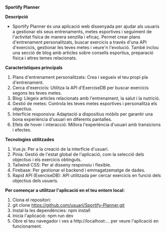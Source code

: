 **Sportify Planner**

**Descripció**

* Sportify Planner és una aplicació web dissenyada per ajudar als usuaris a gestionar els seus entrenaments, metes esportives i seguiment de l'activitat física de manera senzilla i eficaç. Permet crear plans d'entrenament personalitzats, buscar exercicis a través d'una API d'exercicis, gestionar les teves metes i veure'n l'evolució. També inclou una secció de blog amb articles sobre consells esportius, preparació física i altres temes relacionats.

**Característiques principals**

1. Plans d'entrenament personalitzats: Crea i segueix el teu propi pla d'entrenament.
2. Cerca d'exercicis: Utilitza la API d'ExerciseDB per buscar exercicis segons les teves metes.
3. Blog: Llegeix articles relacionats amb l'entrenament, la salut i la nutrició.
4. Gestió de metes: Controla les teves metes esportives i personalitza els objectius.
5. Interfície responsiva: Adaptació a dispositius mòbils per garantir una bona experiència d'usuari en diferents pantalles.
6. Efets de hover i interacció: Millora l'experiència d'usuari amb transicions i efectes.

**Tecnologies utilitzades**

1. Vue.js: Per a la creació de la interfície d'usuari.
2. Pinia: Gestió de l'estat global de l'aplicació, com la selecció dels objectius i els exercicis obtinguts.
3. Tailwind CSS: Per al disseny responsiu i flexible.
4. Firebase: Per gestionar el backend i emmagatzematge de dades.
5. Rapid API (ExerciseDB): API utilitzada per cercar exercicis en funció dels objectius dels usuaris.

**Per començar a utilitzar l'aplicació en el teu entorn local:**

1. Clona el repositori:
2. git clone https://github.com/usuari/Sportify-Planner.git
3. Instal·la les dependències: npm install
4. Inicia l'aplicació: npm run dev
5. Obre el teu navegador i ves a http://localhost:... per veure l'aplicació en funcionament.